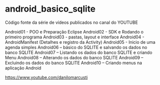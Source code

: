 android_basico_sqlite
=====================

Código fonte da série de vídeos publicados no canal do YOUTUBE


Android01 - POO e Preparação Eclipse
Android02 - SDK e Rodando o primeiro programa
Android03 - pastas, layout e interface
Android04 - AndroidManifest (Detalhes e registro da Activity)
Android05 - Inicio de uma agenda simples
Android06 – básico do SQLITE e salvando os dados no banco SQLITE
Android07 – Listando os dados do banco SQLITE e criando Menu
Android08 – Alterando os dados do banco SQLITE
Android09 – Excluindo os dados do banco SQLITE
Android10 – Criando menus na aplicação Android

https://www.youtube.com/danilomarcusti
